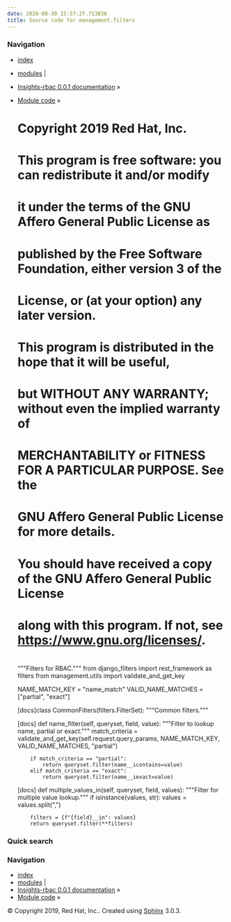```yaml
---
date: 2020-08-30 15:57:27.713836
title: Source code for management.filters
---
```

### Navigation

  - [index](../../../genindex/ "General Index")
  - [modules](../../../py-modindex/ "Python Module Index") |
  - [Insights-rbac 0.0.1 documentation](../../../index/) »
  - [Module code](../../index/) »


    #
    # Copyright 2019 Red Hat, Inc.
    #
    # This program is free software: you can redistribute it and/or modify
    # it under the terms of the GNU Affero General Public License as
    # published by the Free Software Foundation, either version 3 of the
    # License, or (at your option) any later version.
    #
    # This program is distributed in the hope that it will be useful,
    # but WITHOUT ANY WARRANTY; without even the implied warranty of
    # MERCHANTABILITY or FITNESS FOR A PARTICULAR PURPOSE.  See the
    # GNU Affero General Public License for more details.
    #
    # You should have received a copy of the GNU Affero General Public License
    # along with this program.  If not, see <https://www.gnu.org/licenses/>.
    #
    
    """Filters for RBAC."""
    from django_filters import rest_framework as filters
    from management.utils import validate_and_get_key
    
    NAME_MATCH_KEY = "name_match"
    VALID_NAME_MATCHES = ["partial", "exact"]
    
    
    [docs]class CommonFilters(filters.FilterSet):
        """Common filters."""
    
    [docs]    def name_filter(self, queryset, field, value):
            """Filter to lookup name, partial or exact."""
            match_criteria = validate_and_get_key(self.request.query_params, NAME_MATCH_KEY, VALID_NAME_MATCHES, "partial")
    
            if match_criteria == "partial":
                return queryset.filter(name__icontains=value)
            elif match_criteria == "exact":
                return queryset.filter(name__iexact=value)
    
    [docs]    def multiple_values_in(self, queryset, field, values):
            """Filter for multiple value lookup."""
            if isinstance(values, str):
                values = values.split(",")
    
            filters = {f"{field}__in": values}
            return queryset.filter(**filters)

### Quick search

### Navigation

  - [index](../../../genindex/ "General Index")
  - [modules](../../../py-modindex/ "Python Module Index") |
  - [Insights-rbac 0.0.1 documentation](../../../index/) »
  - [Module code](../../index/) »

© Copyright 2019, Red Hat, Inc.. Created using
[Sphinx](http://sphinx-doc.org/) 3.0.3.